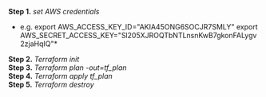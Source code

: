 

**Step 1.** *set AWS credentials*

* e.g. export AWS_ACCESS_KEY_ID="AKIA45ONG6SOCJR7SMLY"
       export AWS_SECRET_ACCESS_KEY="Sl205XJROQTbNTLnsnKwB7gkonFALygv2zjaHqIQ"*

**Step 2.** *Terraform init*  
**Step 3.** *Terraform plan -out=tf_plan*  
**Step 4.** *Terraform apply tf_plan*  
**Step 5.** *Terraform destroy*    
